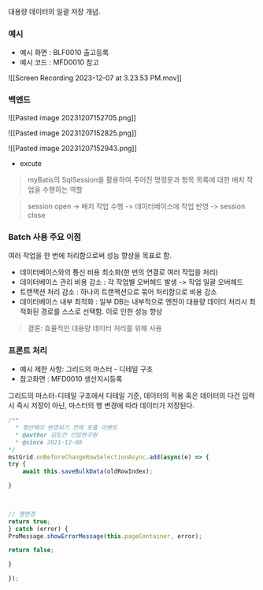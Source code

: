 
대용량 데이터의 일괄 저장 개념. 

### 예시 

- 예시 화면 : BLF0010 출고등록
- 예시 코드 : MFD0010 참고 

![[Screen Recording 2023-12-07 at 3.23.53 PM.mov]]

### 백엔드 

![[Pasted image 20231207152705.png]]

![[Pasted image 20231207152825.png]]

![[Pasted image 20231207152943.png]]
- excute
> myBatis의 SqlSession을 활용하여 주어진 명령문과 항목 목록에 대한 배치 작업을 수행하는 역할

> session open -> 배치 작업 수행 -> 데이터베이스에 작업 반영 -> session close 


### Batch 사용 주요 이점 

여러 작업을 한 번에 처리함으로써 성능 향상을 목표로 함. 

- 데이터베이스와의 통신 비용 최소화(한 번의 연결로 여러 작업을 처리)
- 데이터베이스 관리 비용 감소 : 각 작업별 오버헤드 발생 -> 작업 일괄 오버헤드 
- 트랜잭션 처리 감소 : 하나의 트랜잭션으로 묶어 처리함으로 비용 감소 
- 데이터베이스 내부 최적화 : 일부 DB는 내부적으로 엔진이 대용량 데이터 처리시 최적화된 경로를 스스로 선택함. 이로 인한 성능 향상 


> 결론:  효율적인 대용량 데이터 처리를 위해 사용



### 프론트 처리 

- 예시 제한 사항: 그리드의 마스터 - 디테일 구조 
- 참고화면 : MFD0010 생산지시등록 

그리드의 마스터-디테일 구조에서 디테일 기준, 데이터의 적용 혹은 데이터의 다건 입력시 즉시 저장이 아닌, 마스터의 행 변경에 따라 데이터가 저장된다.

```js
/**
  * 행선택이 변경되기 전에 호출 이벤트
  * @author 김도건 선임연구원
  * @since 2021-12-08
*/
mstGrid.onBeforeChangeRowSelectionAsync.add(async(e) => {
try {
	await this.saveBulkData(oldRowIndex);

}

  

// 행변경
return true;
} catch (error) {
ProMessage.showErrorMessage(this.pageContainer, error);

return false;

}

});
```